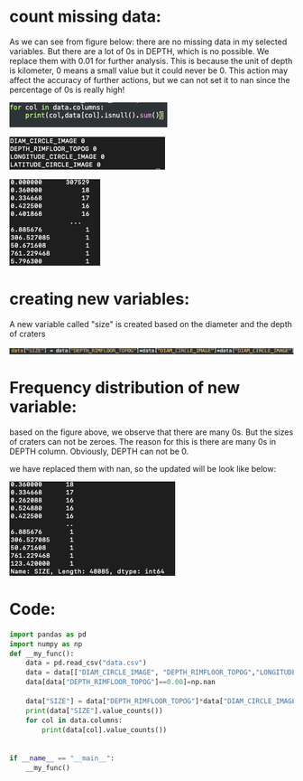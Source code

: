 # count missing data:

As we can see from figure below: there are no missing data in my selected variables. But there are a lot of 0s in DEPTH, which is no possible. We replace them with 0.01 for further analysis. This is because the unit of depth is kilometer, 0 means a small value but it could never be 0. This action may affect the accuracy of further actions, but we can not set it to nan since the percentage of 0s is really high!

![Xnip2020-05-01_21-15-02.jpg](https://github.com/twodogs-wang/coursera_data_management-viualize/blob/master/week3/figures/Xnip2020-05-01_21-15-02.jpg)

![Xnip2020-05-01_21-14-42.jpg](https://github.com/twodogs-wang/coursera_data_management-viualize/blob/master/week3/figures/Xnip2020-05-01_21-14-42.jpg)

![Xnip2020-05-01_21-22-38.jpg](https://github.com/twodogs-wang/coursera_data_management-viualize/blob/master/week3/figures/Xnip2020-05-01_21-22-38.jpg)

# creating new variables:

A new variable called "size" is created based on the diameter and the depth of craters

![Xnip2020-05-01_21-20-46.jpg](https://github.com/twodogs-wang/coursera_data_management-viualize/blob/master/week3/figures/Xnip2020-05-01_21-20-46.jpg)

# Frequency distribution of new variable:

based on the figure above, we observe that there are many 0s. But the sizes of craters can not be zeroes. The reason for this is there are many 0s in DEPTH column. Obviously, DEPTH can not be 0. 

we have replaced them with nan, so the updated will be look like below:

![Xnip2020-05-01_22-02-43.jpg](https://github.com/twodogs-wang/coursera_data_management-viualize/blob/master/week3/figures/Xnip2020-05-01_22-02-43.jpg)

# Code:

```python
import pandas as pd
import numpy as np
def __my_func():
    data = pd.read_csv("data.csv")
    data = data[["DIAM_CIRCLE_IMAGE", "DEPTH_RIMFLOOR_TOPOG","LONGITUDE_CIRCLE_IMAGE","LATITUDE_CIRCLE_IMAGE"]]
    data[data["DEPTH_RIMFLOOR_TOPOG"]==0.00]=np.nan
   
    data["SIZE"] = data["DEPTH_RIMFLOOR_TOPOG"]*data["DIAM_CIRCLE_IMAGE"]*data["DIAM_CIRCLE_IMAGE"]
    print(data["SIZE"].value_counts())
    for col in data.columns:
        print(data[col].value_counts())
    

if __name__ == "__main__":
    __my_func()
```

